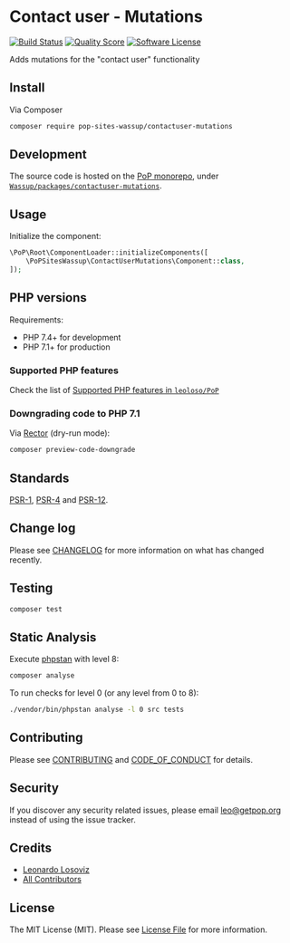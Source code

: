 # Contact user - Mutations

[![Build Status][ico-travis]][link-travis]
[![Quality Score][ico-code-quality]][link-code-quality]
[![Software License][ico-license]](LICENSE.md)

<!--
[![Latest Version on Packagist][ico-version]][link-packagist]
[![Coverage Status][ico-scrutinizer]][link-scrutinizer]
[![Total Downloads][ico-downloads]][link-downloads]
-->

Adds mutations for the "contact user" functionality

## Install

Via Composer

``` bash
composer require pop-sites-wassup/contactuser-mutations
```

## Development

The source code is hosted on the [PoP monorepo](https://github.com/leoloso/PoP), under [`Wassup/packages/contactuser-mutations`](https://github.com/leoloso/PoP/tree/master/layers/Wassup/packages/contactuser-mutations).

## Usage

Initialize the component:

``` php
\PoP\Root\ComponentLoader::initializeComponents([
    \PoPSitesWassup\ContactUserMutations\Component::class,
]);
```

## PHP versions

Requirements:

- PHP 7.4+ for development
- PHP 7.1+ for production

### Supported PHP features

Check the list of [Supported PHP features in `leoloso/PoP`](https://github.com/leoloso/PoP/#supported-php-features)

### Downgrading code to PHP 7.1

Via [Rector](https://github.com/rectorphp/rector) (dry-run mode):

```bash
composer preview-code-downgrade
```

## Standards

[PSR-1](https://www.php-fig.org/psr/psr-1), [PSR-4](https://www.php-fig.org/psr/psr-4) and [PSR-12](https://www.php-fig.org/psr/psr-12).

## Change log

Please see [CHANGELOG](CHANGELOG.md) for more information on what has changed recently.

## Testing

``` bash
composer test
```

## Static Analysis

Execute [phpstan](https://github.com/phpstan/phpstan) with level 8:

``` bash
composer analyse
```

To run checks for level 0 (or any level from 0 to 8):

``` bash
./vendor/bin/phpstan analyse -l 0 src tests
```

## Contributing

Please see [CONTRIBUTING](CONTRIBUTING.md) and [CODE_OF_CONDUCT](CODE_OF_CONDUCT.md) for details.

## Security

If you discover any security related issues, please email leo@getpop.org instead of using the issue tracker.

## Credits

- [Leonardo Losoviz][link-author]
- [All Contributors][link-contributors]

## License

The MIT License (MIT). Please see [License File](LICENSE.md) for more information.

[ico-version]: https://img.shields.io/packagist/v/pop-sites-wassup/contactuser-mutations.svg?style=flat-square
[ico-license]: https://img.shields.io/badge/license-MIT-brightgreen.svg?style=flat-square
[ico-travis]: https://img.shields.io/travis/pop-sites-wassup/contactuser-mutations/master.svg?style=flat-square
[ico-scrutinizer]: https://img.shields.io/scrutinizer/coverage/g/pop-sites-wassup/contactuser-mutations.svg?style=flat-square
[ico-code-quality]: https://img.shields.io/scrutinizer/g/pop-sites-wassup/contactuser-mutations.svg?style=flat-square
[ico-downloads]: https://img.shields.io/packagist/dt/pop-sites-wassup/contactuser-mutations.svg?style=flat-square

[link-packagist]: https://packagist.org/packages/pop-sites-wassup/contactuser-mutations
[link-travis]: https://travis-ci.org/pop-sites-wassup/contactuser-mutations
[link-scrutinizer]: https://scrutinizer-ci.com/g/pop-sites-wassup/contactuser-mutations/code-structure
[link-code-quality]: https://scrutinizer-ci.com/g/pop-sites-wassup/contactuser-mutations
[link-downloads]: https://packagist.org/packages/pop-sites-wassup/contactuser-mutations
[link-author]: https://github.com/leoloso
[link-contributors]: ../../../../../../contributors

